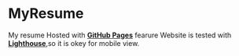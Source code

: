 # MyResume
My resume
Hosted with [**GitHub Pages**](https://pages.github.com/) fearure
Website is tested with [**Lighthouse**](https://developers.google.com/web/tools/lighthouse/),so it is okey for mobile view.